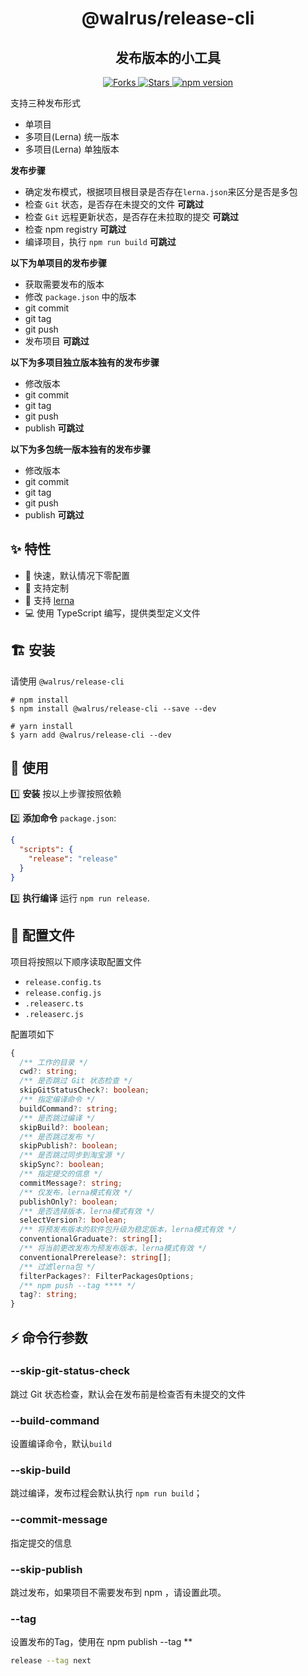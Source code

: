 <h1 align="center">
  @walrus/release-cli
</h1>

<h2 align="center">
  发布版本的小工具
</h2>

<p align="center">
  <a href="https://github.com/walrusjs/release/network">
    <img src="https://img.shields.io/github/forks/walrusjs/release.svg" alt="Forks">
  </a>
  <a href="https://github.com/walrusjs/release/stargazers">
    <img src="https://img.shields.io/github/stars/walrusjs/release.svg" alt="Stars">
  </a>
  <a href="https://www.npmjs.com/package/@walrus/release-cli">
    <img src="https://img.shields.io/npm/v/@walrus/release-cli.svg" alt="npm version">
  </a>
</p>

支持三种发布形式

- 单项目
- 多项目(Lerna) 统一版本
- 多项目(Lerna) 单独版本

**发布步骤**

- 确定发布模式，根据项目根目录是否存在`lerna.json`来区分是否是多包
- 检查 `Git` 状态，是否存在未提交的文件 **可跳过**
- 检查 `Git` 远程更新状态，是否存在未拉取的提交 **可跳过**
- 检查 npm registry **可跳过**
- 编译项目，执行 `npm run build` **可跳过**

**以下为单项目的发布步骤**

- 获取需要发布的版本
- 修改 `package.json` 中的版本
- git commit
- git tag
- git push
- 发布项目 **可跳过**

**以下为多项目独立版本独有的发布步骤**

- 修改版本
- git commit
- git tag
- git push
- publish **可跳过**

**以下为多包统一版本独有的发布步骤**

- 修改版本
- git commit
- git tag
- git push
- publish **可跳过**

## ✨ 特性

- 🚀  快速，默认情况下零配置
- 🌈  支持定制
- 🎉  支持 [lerna](https://github.com/lerna/lerna)
- 💻  使用 TypeScript 编写，提供类型定义文件

## 🏗 安装

请使用 `@walrus/release-cli` 

```
# npm install
$ npm install @walrus/release-cli --save --dev

# yarn install
$ yarn add @walrus/release-cli --dev
```

## 🔨 使用

1️⃣ **安装** 按以上步骤按照依赖

2️⃣ **添加命令** `package.json`:

```json
{ 
  "scripts": {
    "release": "release"
  }
}
```

3️⃣ **执行编译** 运行 `npm run release`.

## 📝 配置文件

项目将按照以下顺序读取配置文件

- `release.config.ts`
- `release.config.js`
- `.releaserc.ts`
- `.releaserc.js`

配置项如下

```ts
{
  /** 工作的目录 */
  cwd?: string;
  /** 是否跳过 Git 状态检查 */
  skipGitStatusCheck?: boolean;
  /** 指定编译命令 */
  buildCommand?: string;
  /** 是否跳过编译 */
  skipBuild?: boolean;
  /** 是否跳过发布 */
  skipPublish?: boolean;
  /** 是否跳过同步到淘宝源 */
  skipSync?: boolean;
  /** 指定提交的信息 */
  commitMessage?: string;
  /** 仅发布，lerna模式有效 */
  publishOnly?: boolean;
  /** 是否选择版本，lerna模式有效 */
  selectVersion?: boolean;
  /** 将预发布版本的软件包升级为稳定版本，lerna模式有效 */
  conventionalGraduate?: string[];
  /** 将当前更改发布为预发布版本，lerna模式有效 */
  conventionalPrerelease?: string[];
  /** 过滤lerna包 */
  filterPackages?: FilterPackagesOptions;
  /** npm push --tag **** */
  tag?: string;
}
```

## ⚡ 命令行参数

### --skip-git-status-check

跳过 Git 状态检查，默认会在发布前是检查否有未提交的文件

### --build-command

设置编译命令，默认`build`

### --skip-build

跳过编译，发布过程会默认执行 `npm run build`；

### --commit-message

指定提交的信息

### --skip-publish

跳过发布，如果项目不需要发布到 npm ，请设置此项。

### --tag 

设置发布的Tag，使用在 npm publish --tag **

```sh
release --tag next
```
